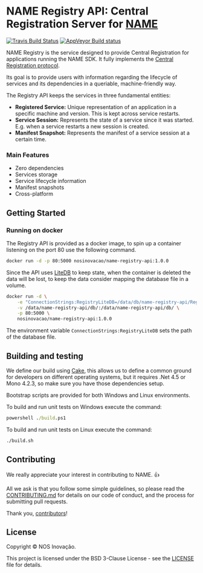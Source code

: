 # NAME Registry API: Central Registration Server for [NAME](https://github.com/nosinovacao/name-sdk)
[![Travis Build Status](https://travis-ci.org/nosinovacao/name-registry-api.svg?branch=master)](https://travis-ci.org/nosinovacao/name-registry-api)
[![AppVeyor Build status](https://ci.appveyor.com/api/projects/status/urejv3w2ir1l8rkh/branch/master?svg=true)](https://ci.appveyor.com/project/nosinovacao/name-registry-api/branch/master)

NAME Registry is the service designed to provide Central Registration for applications running the NAME SDK. It fully implements the [Central Registration protocol](https://github.com/nosinovacao/name-sdk/wiki/Central-Registration).

Its goal is to provide users with information regarding the lifecycle of services and its dependencies in a queriable, machine-friendly way.

The Registry API keeps the services in three fundamental entities:

* **Registered Service:** Unique representation of an application in a specific machine and version. This is kept across service restarts.
* **Service Session:** Represents the state of a service since it was started. E.g. when a service restarts a new session is created.
* **Manifest Snapshot:** Represents the manifest of a service session at a certain time. 

### Main Features
* Zero dependencies
* Services storage
* Service lifecycle information
* Manifest snapshots
* Cross-platform

## Getting Started
### Running on docker
The Registry API is provided as a docker image, to spin up a container listening on the port 80 use the following command.
```bash
docker run -d -p 80:5000 nosinovacao/name-registry-api:1.0.0
```

Since the API uses [LiteDB](http://www.litedb.org/) to keep state, when the container is deleted the data will be lost, to keep the data consider mapping the database file in a volume.
```bash
docker run -d \
    -e "ConnectionStrings:RegistryLiteDB=/data/db/name-registry-api/Registry.db" \
    -v /data/name-registry-api/db/:/data/name-registry-api/db/ \
    -p 80:5000 \
    nosinovacao/name-registry-api:1.0.0
```

The environment variable `ConnectionStrings:RegistryLiteDB` sets the path of the database file.

## Building and testing
We define our build using [Cake](https://github.com/cake-build/cake/), this allows us to define a common ground for developers on different operating systems, but it requires .Net 4.5 or Mono 4.2.3, so make sure you have those dependencies setup.

Bootstrap scripts are provided for both Windows and Linux environments.

To build and run unit tests on Windows execute the command:

```cmd
powershell ./build.ps1
```

To build and run unit tests on Linux execute the command:

```bash
./build.sh
```

## Contributing
We really appreciate your interest in contributing to NAME. 👍

All we ask is that you follow some simple guidelines, so please read the [CONTRIBUTING.md](CONTRIBUTING.md) for details on our code of conduct, and the process for submitting pull requests.

Thank you, [contributors](https://github.com/nosinovacao/name-registry-api/graphs/contributors)!

## License
Copyright © NOS Inovação.

This project is licensed under the BSD 3-Clause License - see the [LICENSE](LICENSE) file for details.